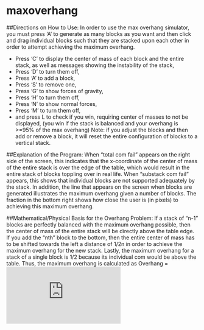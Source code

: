 # maxoverhang

##Directions on How to Use:
In order to use the max overhang simulator, you must press ‘A’ to generate as many blocks as you want and then click and drag individual blocks such that they are stacked upon each other in order to attempt achieving the maximum overhang.
* Press ‘C’ to display the center of mass of each block and the entire stack, as well as messages showing the instability of the stack,
* Press ‘D’ to turn them off,
* Press ‘A’ to add a block,
* Press ‘S’ to remove one,
* Press ‘G’ to show forces of gravity,
* Press ‘H’ to turn them off,
* Press ‘N’ to show normal forces,
* Press ‘M’ to turn them off,
* and press L to check if you win, requiring center of masses to not be displayed,
(you win if the stack is balanced and your overhang is >=95% of the max overhang)
Note: if you adjust the blocks and then add or remove a block, it will reset the entire configuration of blocks to a vertical stack.

##Explanation of the Program:
	When “total com fail” appears on the right side of the screen, this indicates that the x-coordinate of the center of mass of the entire stack is over the edge of the table, which would result in the entire stack of blocks toppling over in real life. When “substack com fail” appears, this shows that individual blocks are not supported adequately by the stack.
	In addition, the line that appears on the screen when blocks are generated illustrates the maximum overhang given a number of blocks. The fraction in the bottom right shows how close the user is (in pixels) to achieving this maximum overhang.

##Mathematical/Physical Basis for the Overhang Problem:
	If a stack of “n-1” blocks are perfectly balanced with the maximum overhang possible, then the center of mass of the entire stack will be directly above the table edge. If you add the “nth” block to the bottom, then the entire center of mass has to be shifted towards the left a distance of 1/2n in order to achieve the maximum overhang for the new stack. Lastly, the maximum overhang for a stack of a single block is 1/2 because its individual com would be above the table. Thus, the maximum overhang is calculated as Overhang = ![equation](https://latex.codecogs.com/gif.latex?%5Csum_%7Bn%3D1%7D%5En%20%5Cfrac%7B1%7D%7B2i%7D%28%5Ctext%7Blength%20of%20blocks%7D%29)
